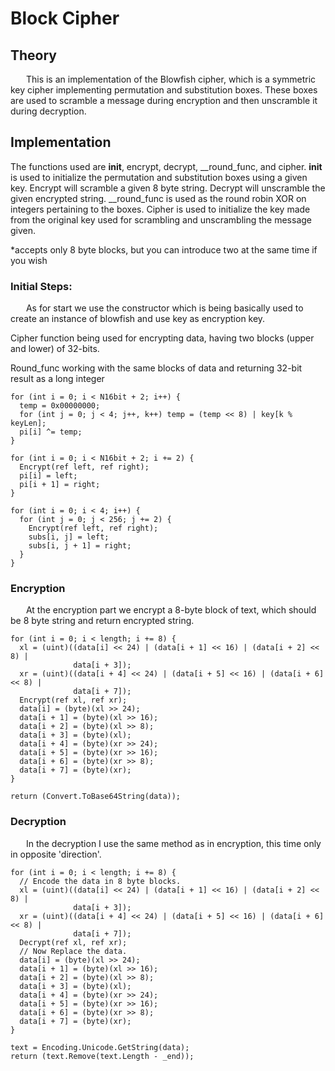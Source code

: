 # Block Cipher

## Theory

&ensp;&ensp;&ensp; This is an implementation of the Blowfish cipher, which is a symmetric key cipher implementing
permutation and substitution boxes. These boxes are used to scramble a message during encryption and then unscramble it
during decryption.

## Implementation

The functions used are __init__, encrypt, decrypt, __round_func, and cipher. __init__ is used to initialize the
permutation and substitution boxes using a given key. Encrypt will scramble a given 8 byte string. Decrypt will
unscramble the given encrypted string. __round_func is used as the round robin XOR on integers pertaining to the boxes.
Cipher is used to initialize the key made from the original key used for scrambling and unscrambling the message given.

*accepts only 8 byte blocks, but you can introduce two at the same time if you wish

### Initial Steps:

&ensp;&ensp;&ensp; As for start we use the constructor which is being basically used to create an instance of blowfish
and use key as encryption key.

Cipher function being used for encrypting data, having two blocks (upper and lower) of 32-bits.

Round_func working with the same blocks of data and returning 32-bit result as a long integer

```
for (int i = 0; i < N16bit + 2; i++) {
  temp = 0x00000000;
  for (int j = 0; j < 4; j++, k++) temp = (temp << 8) | key[k % keyLen];
  pi[i] ^= temp;
}

for (int i = 0; i < N16bit + 2; i += 2) {
  Encrypt(ref left, ref right);
  pi[i] = left;
  pi[i + 1] = right;
}

for (int i = 0; i < 4; i++) {
  for (int j = 0; j < 256; j += 2) {
    Encrypt(ref left, ref right);
    subs[i, j] = left;
    subs[i, j + 1] = right;
  }
} 
```

### Encryption

&ensp;&ensp;&ensp; At the encryption part we encrypt a 8-byte block of text, which should be 8 byte string and return
encrypted string.

```
for (int i = 0; i < length; i += 8) {
  xl = (uint)((data[i] << 24) | (data[i + 1] << 16) | (data[i + 2] << 8) |
              data[i + 3]);
  xr = (uint)((data[i + 4] << 24) | (data[i + 5] << 16) | (data[i + 6] << 8) |
              data[i + 7]);
  Encrypt(ref xl, ref xr);
  data[i] = (byte)(xl >> 24);
  data[i + 1] = (byte)(xl >> 16);
  data[i + 2] = (byte)(xl >> 8);
  data[i + 3] = (byte)(xl);
  data[i + 4] = (byte)(xr >> 24);
  data[i + 5] = (byte)(xr >> 16);
  data[i + 6] = (byte)(xr >> 8);
  data[i + 7] = (byte)(xr);
}

return (Convert.ToBase64String(data));
```

### Decryption

&ensp;&ensp;&ensp; In the decryption I use the same method as in encryption, this time only in opposite 'direction'.

```
for (int i = 0; i < length; i += 8) {
  // Encode the data in 8 byte blocks.
  xl = (uint)((data[i] << 24) | (data[i + 1] << 16) | (data[i + 2] << 8) |
              data[i + 3]);
  xr = (uint)((data[i + 4] << 24) | (data[i + 5] << 16) | (data[i + 6] << 8) |
              data[i + 7]);
  Decrypt(ref xl, ref xr);
  // Now Replace the data.
  data[i] = (byte)(xl >> 24);
  data[i + 1] = (byte)(xl >> 16);
  data[i + 2] = (byte)(xl >> 8);
  data[i + 3] = (byte)(xl);
  data[i + 4] = (byte)(xr >> 24);
  data[i + 5] = (byte)(xr >> 16);
  data[i + 6] = (byte)(xr >> 8);
  data[i + 7] = (byte)(xr);
}

text = Encoding.Unicode.GetString(data);
return (text.Remove(text.Length - _end));
```